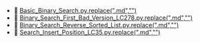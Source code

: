 * 📄 [Basic_Binary_Search.py.replace(".md","")](Basic_Binary_Search.py)
* 📄 [Binary_Search_First_Bad_Version_LC278.py.replace(".md","")](Binary_Search_First_Bad_Version_LC278.py)
* 📄 [Binary_Search_Reverse_Sorted_List.py.replace(".md","")](Binary_Search_Reverse_Sorted_List.py)
* 📄 [Search_Insert_Position_LC35.py.replace(".md","")](Search_Insert_Position_LC35.py)
